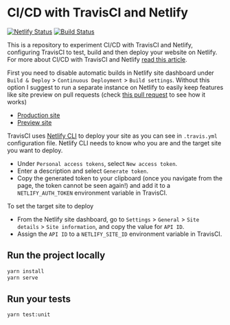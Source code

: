 # CI/CD with TravisCI and Netlify

[![Netlify Status](https://api.netlify.com/api/v1/badges/7886dc92-808d-4ce2-8189-6b36056c554e/deploy-status)](https://app.netlify.com/sites/frosty-lamarr-758586/deploys)
[![Build Status](https://travis-ci.org/astagi/netlify-travis-cicd.svg?branch=master)](https://travis-ci.org/astagi/netlify-travis-cicd)

This is a repository to experiment CI/CD with TravisCI and Netlify, configuring TravisCI to test, build and then deploy your website on Netlify. For more about CI/CD with TravisCI and Netlify [read this article](https://dev.to/astagi/continuous-integration-and-deployment-with-travisci-and-netlify-4294).

First you need to disable automatic builds in Netlify site dashboard under `Build & Deploy` > `Continuous Deployment` > `Build settings`. Without this option I suggest to run a separate instance on Netlify to easily keep features like site preview on pull requests (check [this pull request](https://github.com/astagi/netlify-travis-cicd/pull/2) to see how it works)

- [Production site](https://frosty-lamarr-758586.netlify.app/)
- [Preview site](https://happy-galileo-9b98e8.netlify.app/)

TravisCI uses [Netlify CLI](https://docs.netlify.com/cli/get-started/) to deploy your site as you can see in `.travis.yml` configuration file. Netlify CLI needs to know who you are and the target site you want to deploy.

- Under `Personal access tokens`, select `New access token`.
- Enter a description and select `Generate token`.
- Copy the generated token to your clipboard (once you navigate from the page, the token cannot be seen again!) and add it to a `NETLIFY_AUTH_TOKEN` environment variable in TravisCI.

To set the target site to deploy

- From the Netlify site dashboard, go to `Settings` > `General` > `Site details` > `Site information`, and copy the value for `API ID`.
- Assign the `API ID` to a `NETLIFY_SITE_ID` environment variable in TravisCI.

## Run the project locally

```sh
yarn install
yarn serve
```

## Run your tests

```sh
yarn test:unit
```
